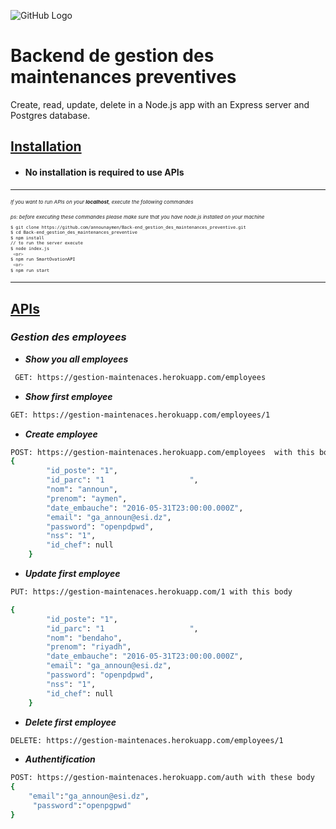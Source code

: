 ![GitHub Logo](https://i.ibb.co/425Y9KH/imageedit-5020054812.png)

# Backend de gestion des maintenances preventives

Create, read, update, delete in a Node.js app with an Express server and Postgres database.

## <u>Installation</u>

- #### **No installation is required to use APIs**

---

<small><small><small>
_If you want to run APIs on your **localhost**, execute the following commandes_

_ps: before executing these commandes please make sure that you have node.js installed on your machine_

```bash
$ git clone https://github.com/announaymen/Back-end_gestion_des_maintenances_preventive.git
$ cd Back-end_gestion_des_maintenances_preventive
$ npm install
// to run the server execute
$ node index.js
 <or>
$ npm run SmartOvationAPI
 <or>
$ npm run start
```

</small></small></small>

---

## <u>APIs</u>

### <I> Gestion des employees</I>

- **_Show you all employees_**

```bash
 GET: https://gestion-maintenaces.herokuapp.com/employees
```

- **_Show first employee_**

```bash
GET: https://gestion-maintenaces.herokuapp.com/employees/1
```

- **_Create employee_**

```bash
POST: https://gestion-maintenaces.herokuapp.com/employees  with this body
{
        "id_poste": "1",
        "id_parc": "1                   ",
        "nom": "announ",
        "prenom": "aymen",
        "date_embauche": "2016-05-31T23:00:00.000Z",
        "email": "ga_announ@esi.dz",
        "password": "openpdpwd",
        "nss": "1",
        "id_chef": null
    }
```

- **_Update first employee_**

```bash
PUT: https://gestion-maintenaces.herokuapp.com/1 with this body

{
        "id_poste": "1",
        "id_parc": "1                   ",
        "nom": "bendaho",
        "prenom": "riyadh",
        "date_embauche": "2016-05-31T23:00:00.000Z",
        "email": "ga_announ@esi.dz",
        "password": "openpdpwd",
        "nss": "1",
        "id_chef": null
    }
```

- **_Delete first employee_**

```bash
DELETE: https://gestion-maintenaces.herokuapp.com/employees/1
```

- **_Authentification_**

```bash
POST: https://gestion-maintenaces.herokuapp.com/auth with these body
{
    "email":"ga_announ@esi.dz",
     "password":"openpgpwd"
}
```
